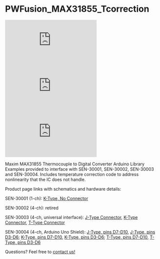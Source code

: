 # PWFusion_MAX31855_Tcorrection
![SEN-30004 ISO](http://www.playingwithfusion.com/include/getimg.php?imgid=1196)
![SEN-30003 ISO](http://www.playingwithfusion.com/include/getimg.php?imgid=1185)
![SEN-30001 ISO](http://www.playingwithfusion.com/include/getimg.php?imgid=1148)

Maxim MAX31855 Thermocouple to Digital Converter Arduino Library Examples provided to interface with SEN-30001, SEN-30002, SEN-30003 and SEN-30004. Includes temperature correction code to address nonlinearity that the IC does not handle.

Product page links with schematics and hardware details:

SEN-30001 (1-ch): <a href="http://www.playingwithfusion.com/productview.php?pdid=33">K-Type, No Connector</a>

SEN-30002 (4-ch): retired

SEN-30003 (4-ch, universal interface): <a href="http://www.playingwithfusion.com/productview.php?pdid=43">J-Type Connector</a>, <a href="http://www.playingwithfusion.com/productview.php?pdid=44">K-Type Connector</a>, <a href="http://www.playingwithfusion.com/productview.php?pdid=45">T-Type Connector</a>

SEN-30004 (4-ch, Arduino Uno Shield): <a href="http://www.playingwithfusion.com/productview.php?pdid=39">J-Type, pins D7-D10</a>, <a href="http://www.playingwithfusion.com/productview.php?pdid=40">J-Type, pins D3-D6</a>; <a href="http://www.playingwithfusion.com/productview.php?pdid=37">K-Type, pins D7-D10</a>, <a href="http://www.playingwithfusion.com/productview.php?pdid=38">K-Type, pins D3-D6</a>; <a href="http://www.playingwithfusion.com/productview.php?pdid=41">T-Type, pins D7-D10</a>, <a href="http://www.playingwithfusion.com/productview.php?pdid=42">T-Type, pins D3-D6</a> 

Questions? Feel free to <a href="http://www.playingwithfusion.com/contactus.php">contact us!</a>
